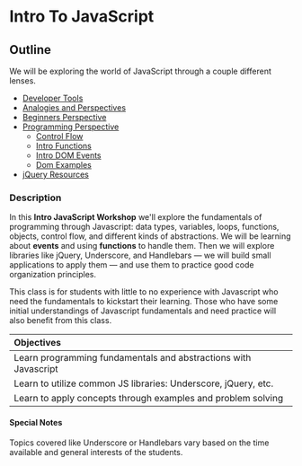 # Intro To JavaScript


## Outline

We will be exploring the world of JavaScript through a couple different lenses.

* [Developer Tools](#examples/tools)
* [Analogies and Perspectives](#examples/analogies)
* [Beginners Perspective](#beginner)
* [Programming Perspective](#examples/primitives)
  * [Control Flow](#examples/js_control_flow)
  * [Intro Functions](#examples/intro_functions)
  * [Intro DOM Events](#examples/intro_dom_events)
  * [Dom Examples](#dom_examples)
* [jQuery Resources](#examples/intro_jquery)

### Description

In this **Intro JavaScript Workshop** we'll explore the fundamentals of programming through Javascript: data types, variables, loops, functions, objects, control flow, and different kinds of abstractions. We will be learning about **events** and using **functions** to handle them. Then we will explore libraries like jQuery, Underscore, and Handlebars — we will build small applications to apply them — and use them to practice good code organization principles.

This class is for students with little to no experience with Javascript who need the fundamentals to kickstart their learning. Those who have some initial understandings of Javascript fundamentals and need practice will also benefit from this class.


| Objectives |
| :---- |
| Learn programming fundamentals and abstractions with Javascript |
| Learn to utilize common JS libraries: Underscore, jQuery, etc. |
| Learn to apply concepts through examples and problem solving |

#### Special Notes

Topics covered like Underscore or Handlebars vary based on the time available and general interests of the students.


